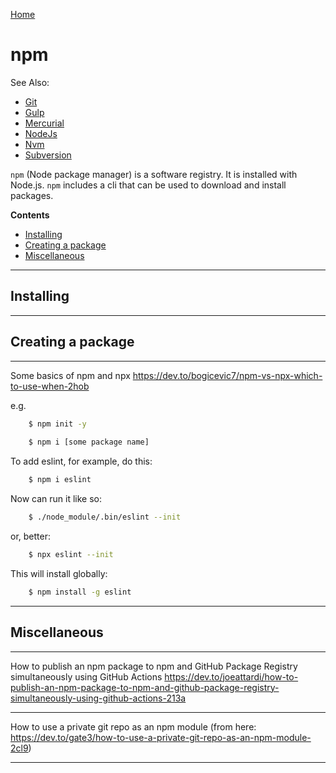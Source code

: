 [Home](Readme.md)
# npm

See Also:

 - [Git](Git.md)
 - [Gulp](Gulp.md)
 - [Mercurial](Mercurial.md)
 - [NodeJs](NodeJs.md)
 - [Nvm](Nvm.md)
 - [Subversion](Subversion.md)
 
`npm` (Node package manager) is a software registry. It is installed with Node.js.
`npm` includes a cli that can be used to download and install packages.

**Contents**

- [Installing](Npm.md#installing)
- [Creating a package](Npm.md#creating-a-package)
- [Miscellaneous](Npm.md#miscellaneous)

---

## Installing 

---

## Creating a package

---

Some basics of npm and npx
https://dev.to/bogicevic7/npm-vs-npx-which-to-use-when-2hob

e.g.

```bash
    $ npm init -y
    
    $ npm i [some package name]
```

To add eslint, for example, do this:

```bash
    $ npm i eslint
```

Now can run it like so:
    
```bash
    $ ./node_module/.bin/eslint --init
```

or, better:    
    
```bash
    $ npx eslint --init
```

This will install globally:    
    
```bash
    $ npm install -g eslint
```

---

## Miscellaneous

---

How to publish an npm package to npm and GitHub Package Registry simultaneously using GitHub Actions
https://dev.to/joeattardi/how-to-publish-an-npm-package-to-npm-and-github-package-registry-simultaneously-using-github-actions-213a

---

How to use a private git repo as an npm module
(from here: https://dev.to/gate3/how-to-use-a-private-git-repo-as-an-npm-module-2cl9)

---